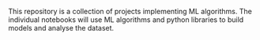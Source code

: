 
This repository is a collection of projects implementing ML algorithms.
The individual notebooks will use ML algorithms and python libraries to build models and analyse the dataset.

 

